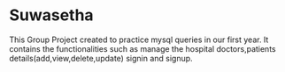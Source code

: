 # Suwasetha
This Group Project  created to practice mysql queries in our first year. It contains the functionalities such as manage the hospital doctors,patients details(add,view,delete,update)  signin and signup.
